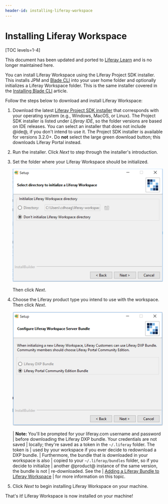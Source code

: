 ```yaml
---
header-id: installing-liferay-workspace
---
```


# Installing Liferay Workspace

[TOC levels=1-4]

<aside class="alert alert-info">
  <span class="wysiwyg-color-blue120">This document has been updated and ported to <a href="
https://learn.liferay.com/dxp/latest/en/building-applications/tooling/liferay-workspace/creating-a-liferay-workspace.html
">Liferay Learn</a> and is no longer maintained here.</span>
</aside>

You can install Liferay Workspace using the Liferay Project SDK installer. This
installs JPM and
[Blade CLI](/docs/7-2/reference/-/knowledge_base/r/blade-cli) into your user
home folder and optionally initializes a Liferay Workspace folder. This is the
same installer covered in the
[Installing Blade CLI](/docs/7-2/reference/-/knowledge_base/r/installing-blade-cli)
article.

Follow the steps below to download and install Liferay Workspace:

1.  Download the latest
    [Liferay Project SDK installer](https://sourceforge.net/projects/lportal/files/Liferay%20IDE/)
    that corresponds with your operating system (e.g., Windows, MacOS, or
    Linux). The Project SDK installer is listed under *Liferay IDE*, so the
    folder versions are based on IDE releases. You can select an installer that
    does not include @ide@, if you don't intend to use it. The Project SDK
    installer is available for versions 3.2.0+. Do **not** select the large
    green download button; this downloads Liferay Portal instead.

2.  Run the installer. Click *Next* to step through the installer's
    introduction.

3.  Set the folder where your Liferay Workspace should be initialized.

    ![Figure 1: Determine where your Liferay Workspace should reside.](../../../images/blade-installer-workspace-init.png)

    Then click *Next*.

4.  Choose the Liferay product type you intend to use with the workspace. Then
    click *Next*.

    ![Figure 2: Select the product version you'll use with your Liferay Workspace.](../../../images/installer-workspace-type.png)

    | **Note:** You'll be prompted for your liferay.com username and password
    | before downloading the Liferay DXP bundle. Your credentials are not saved
    | locally; they're saved as a token in the `~/.liferay` folder. The token is
    | used by your workspace if you ever decide to redownload a DXP bundle.
    | Furthermore, the bundle that is downloaded in your workspace is also
    | copied to your `~/.liferay/bundles` folder, so if you decide to initialize
    | another @product@ instance of the same version, the bundle is not
    | re-downloaded. See the
    | [Adding a Liferay Bundle to Liferay Workspace](/docs/7-2/reference/-/knowledge_base/r/adding-a-liferay-bundle-to-liferay-workspace)
    | for more information on this topic.

5.  Click *Next* to begin installing Liferay Workspace on your machine.

That's it! Liferay Workspace is now installed on your machine!
